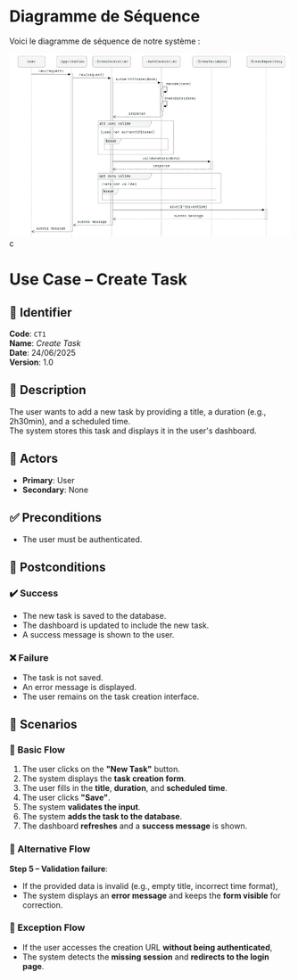     
# Diagramme de Séquence

Voici le diagramme de séquence de notre système :

![Diagramme de Séquence](./sequence.png)
c 
# Use Case – Create Task

## 📄 Identifier
**Code**: `CT1`  
**Name**: *Create Task*  
**Date**: 24/06/2025  
**Version**: 1.0  

## 🎯 Description
The user wants to add a new task by providing a title, a duration (e.g., 2h30min), and a scheduled time.  
The system stores this task and displays it in the user's dashboard.

## 👤 Actors
- **Primary**: User  
- **Secondary**: None

## ✅ Preconditions
- The user must be authenticated.

## 🎯 Postconditions

### ✔️ Success
- The new task is saved to the database.  
- The dashboard is updated to include the new task.  
- A success message is shown to the user.

### ❌ Failure
- The task is not saved.  
- An error message is displayed.  
- The user remains on the task creation interface.

## 🔁 Scenarios

### 🔹 Basic Flow
1. The user clicks on the **"New Task"** button.  
2. The system displays the **task creation form**.  
3. The user fills in the **title**, **duration**, and **scheduled time**.  
4. The user clicks **"Save"**.  
5. The system **validates the input**.  
6. The system **adds the task to the database**.  
7. The dashboard **refreshes** and a **success message** is shown.

### 🔸 Alternative Flow
**Step 5 – Validation failure**:  
- If the provided data is invalid (e.g., empty title, incorrect time format),  
- The system displays an **error message** and keeps the **form visible** for correction.

### 🔻 Exception Flow
- If the user accesses the creation URL **without being authenticated**,  
- The system detects the **missing session** and **redirects to the login page**.


